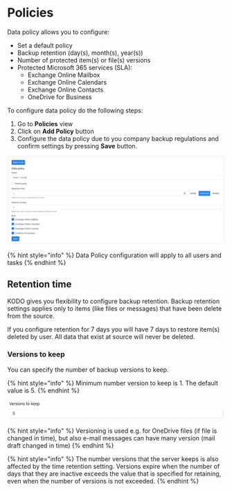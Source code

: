 # Policies

Data policy allows you to configure:

* Set a default policy
* Backup retention \(day\(s\), month\(s\), year\(s\)\)
* Number of protected item\(s\) or file\(s\) versions 
* Protected Microsoft 365 services \(SLA\):
  * Exchange Online Mailbox
  * Exchange Online Calendars
  * Exchange Online Contacts
  * OneDrive for Business

To configure data policy do the following steps:

1. Go to **Policies** view
2. Click on **Add Policy** button
3. Configure the data policy due to you company backup regulations and confirm settings by pressing **Save** button.  

![](../../.gitbook/assets/kodo-cloud-administration-policies01.png)

{% hint style="info" %}
Data Policy configuration will apply to all users and tasks
{% endhint %}

##  Retention time

KODO gives you flexibility to configure backup retention. Backup retention settings applies only to items \(like files or messages\) that have been delete from the source.

If you configure retention for 7 days you will have 7 days to restore item\(s\) deleted by user. All data that exist at source will never be deleted.

### Versions to keep

You can specify the number of backup versions to keep.

{% hint style="info" %}
Minimum number version to keep is 1. The default value is 5.
{% endhint %}

![](../../.gitbook/assets/image%20%281%29.png)

{% hint style="info" %}
Versioning is used e.g. for OneDrive files \(if file is changed in time\), but also e-mail messages can have many version \(mail draft changed in time\)
{% endhint %}

{% hint style="info" %}
The number versions that the server keeps is also affected by the time retention setting. Versions expire when the number of days that they are inactive exceeds the value that is specified for retaining, even when the number of versions is not exceeded.
{% endhint %}




